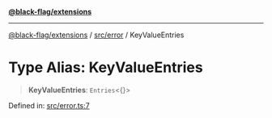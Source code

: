 [**@black-flag/extensions**](../../../README.md)

***

[@black-flag/extensions](../../../README.md) / [src/error](../README.md) / KeyValueEntries

# Type Alias: KeyValueEntries

> **KeyValueEntries**: `Entries`\<\{\}\>

Defined in: [src/error.ts:7](https://github.com/Xunnamius/black-flag-extensions/blob/a33a5cac259d02354ae51b73a38791b29225ca19/src/error.ts#L7)
